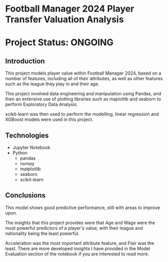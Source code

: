 # Football Manager 2024 Player Transfer Valuation Analysis

# Project Status: ONGOING

## Introduction
This project models player value within Football Manager 2024, based on a number of features, including all of their attributes, as well as other features such as the league they play in and their age.

This project involved data engineering and manipulation using Pandas, and then an extensive use of plotting libraries such as maplotlib and seaborn to perform Exploratory Data Analysis.

scikit-learn was then used to perform the modelling, linear regression and XGBoost models were used in this project.

## Technologies

- Jupyter Notebook
- Python
  - pandas
  - numpy
  - matplotlib
  - seaborn
  - scikit-learn


## Conclusions

This model shows good predictive performance, still with areas to improve upon.

The insights that this project provides were that Age and Wage were the most powerful predictors of a player's value, with their league and nationality being the least powerful.

Acceleration was the most important attribute feature, and Flair was the least. There are more developed insights I have provided in the Model Evaluation section of the notebook if you are interested to read more.

